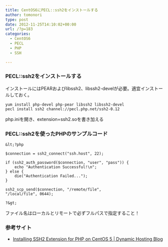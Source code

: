 ```yaml
---
title: CentOS6にPECL::ssh2をインストールする
author: tomonori
type: post
date: 2012-11-25T14:10:02+00:00
url: /?p=183
categories:
  - CentOS6
  - PECL
  - PHP
  - SSH

---
```

### PECL::ssh2をインストールする

インストールにはPEARおよびlibssh2、libssh2-develが必要。適宜インストールしておく。

```:bash
yum install php-devel php-pear libssh2 libssh2-devel
pecl install ssh2 channel://pecl.php.net/ssh2-0.12
```

php.iniを開き、extension=ssh2.soを書き加える

### PECL::ssh2を使ったPHPのサンプルコード

```:php
&lt;?php

$connection = ssh2_connect("ssh.host", 22);

if (ssh2_auth_password($connection, "user", "pass")) {
	echo "Authentication Successful!\n";
} else {
	die("Authentication Failed...");
}

ssh2_scp_send($connection, "/remote/file",
"/local/file", 0644);

?&gt;
```

ファイル名はローカルとリモートで必ずフルパスで指定すること！

### 参考サイト

  * [Installing SSH2 Extension for PHP on CentOS 5 &#124; Dynamic Hosting Blog][1]

 [1]: http://blog.dynamichosting.biz/2011/01/10/installing-ssh2-extension-for-php-on-centos-5/
